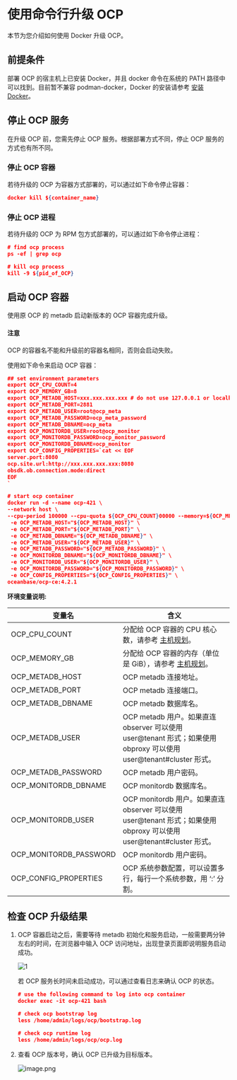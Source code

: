 # 使用命令行升级 OCP

本节为您介绍如何使用 Docker 升级 OCP。

## 前提条件

部署 OCP 的宿主机上已安装 Docker，并且 docker 命令在系统的 PATH 路径中可以找到。目前暂不兼容 podman-docker，Docker 的安装请参考 [安装 Docker](700.deploy-appendix/100.deploy-docker.md)。

## 停止 OCP 服务

在升级 OCP 前，您需先停止 OCP 服务。根据部署方式不同，停止 OCP 服务的方式也有所不同。

### 停止 OCP 容器

若待升级的 OCP 为容器方式部署的，可以通过如下命令停止容器：

```json
docker kill ${container_name}
```

### 停止 OCP 进程

若待升级的 OCP 为 RPM 包方式部署的，可以通过如下命令停止进程：

```json
# find ocp process
ps -ef | grep ocp

# kill ocp process
kill -9 ${pid_of_OCP}
```

## 启动 OCP 容器

使用原 OCP 的 metadb 启动新版本的 OCP 容器完成升级。

<main id="notice" type='notice'>
<h4>注意</h4>
<p>OCP 的容器名不能和升级前的容器名相同，否则会启动失败。</p>
</main>

使用如下命令来启动 OCP 容器：

```json
## set environment parameters
export OCP_CPU_COUNT=4
export OCP_MEMORY_GB=8
export OCP_METADB_HOST=xxx.xxx.xxx.xxx # do not use 127.0.0.1 or localhsot
export OCP_METADB_PORT=2881
export OCP_METADB_USER=root@ocp_meta
export OCP_METADB_PASSWORD=ocp_meta_password
export OCP_METADB_DBNAME=ocp_meta
export OCP_MONITORDB_USER=root@ocp_monitor
export OCP_MONITORDB_PASSWORD=ocp_monitor_password
export OCP_MONITORDB_DBNAME=ocp_monitor
export OCP_CONFIG_PROPERTIES=`cat << EOF
server.port:8080
ocp.site.url:http://xxx.xxx.xxx.xxx:8080
obsdk.ob.connection.mode:direct
EOF
`

# start ocp container
docker run -d --name ocp-421 \
--network host \ 
--cpu-period 100000 --cpu-quota ${OCP_CPU_COUNT}00000 --memory=${OCP_MEMORY_GB}G \
 -e OCP_METADB_HOST="${OCP_METADB_HOST}" \
 -e OCP_METADB_PORT="${OCP_METADB_PORT}" \
 -e OCP_METADB_DBNAME="${OCP_METADB_DBNAME}" \
 -e OCP_METADB_USER="${OCP_METADB_USER}" \
 -e OCP_METADB_PASSWORD="${OCP_METADB_PASSWORD}" \
 -e OCP_MONITORDB_DBNAME="${OCP_MONITORDB_DBNAME}" \
 -e OCP_MONITORDB_USER="${OCP_MONITORDB_USER}" \
 -e OCP_MONITORDB_PASSWORD="${OCP_MONITORDB_PASSWORD}" \
 -e OCP_CONFIG_PROPERTIES="${OCP_CONFIG_PROPERTIES}" \
oceanbase/ocp-ce:4.2.1
```

**环境变量说明:**

| 变量名 | 含义 |
| --- | --- |
| OCP_CPU_COUNT | 分配给 OCP 容器的 CPU 核心数，请参考 [主机规划](300.installation-planning/200.host-planning.md)。 |
| OCP_MEMORY_GB | 分配给 OCP 容器的内存（单位是 GiB），请参考 [主机规划](300.installation-planning/200.host-planning.md)。 |
| OCP_METADB_HOST | OCP metadb 连接地址。 |
| OCP_METADB_PORT | OCP metadb 连接端口。 |
| OCP_METADB_DBNAME | OCP metadb 数据库名。 |
| OCP_METADB_USER | OCP metadb 用户。如果直连 observer 可以使用 user@tenant 形式；如果使用 obproxy 可以使用 user@tenant#cluster 形式。 |
| OCP_METADB_PASSWORD | OCP metadb 用户密码。 |
| OCP_MONITORDB_DBNAME | OCP monitordb 数据库名。 |
| OCP_MONITORDB_USER | OCP monitordb 用户。如果直连 observer 可以使用 user@tenant 形式；如果使用 obproxy 可以使用 user@tenant#cluster 形式。 |
| OCP_MONITORDB_PASSWORD | OCP monitordb 用户密码。 |
| OCP_CONFIG_PROPERTIES | OCP 系统参数配置，可以设置多行，每行一个系统参数，用 ‘:’ 分割。 |

## 检查 OCP 升级结果

1. OCP 容器启动之后，需要等待 metadb 初始化和服务启动，一般需要两分钟左右的时间，在浏览器中输入 OCP 访问地址，出现登录页面即说明服务启动成功。

    ![1](https://obbusiness-private.oss-cn-shanghai.aliyuncs.com/doc/img/ocp/421-ce/%E7%99%BB%E5%BD%95%E9%A1%B5%E9%9D%A2.png)

    若 OCP 服务长时间未启动成功，可以通过查看日志来确认 OCP 的状态。

    ```json
    # use the following command to log into ocp container
    docker exec -it ocp-421 bash

    # check ocp bootstrap log
    less /home/admin/logs/ocp/bootstrap.log

    # check ocp runtime log
    less /home/admin/logs/ocp/ocp.log
    ```

2. 查看 OCP 版本号，确认 OCP 已升级为目标版本。

    ![image.png](https://obbusiness-private.oss-cn-shanghai.aliyuncs.com/doc/img/ocp/421-ce/%E5%8D%87%E7%BA%A7ocp.png)
